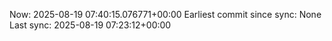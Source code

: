 Now: 2025-08-19 07:40:15.076771+00:00 Earliest commit since sync: None Last sync: 2025-08-19 07:23:12+00:00
